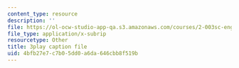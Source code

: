 ```yaml
---
content_type: resource
description: ''
file: https://ol-ocw-studio-app-qa.s3.amazonaws.com/courses/2-003sc-engineering-dynamics-fall-2011/4bfb27e7c7b05dd0a6da646cbb8f519b_tm51lwadMOc.vtt
file_type: application/x-subrip
resourcetype: Other
title: 3play caption file
uid: 4bfb27e7-c7b0-5dd0-a6da-646cbb8f519b
---
```

